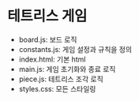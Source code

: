 # 테트리스 게임
- board.js: 보드 로직
- constants.js: 게임 설정과 규칙을 정의
- index.html: 기본 html
- main.js: 게임 초기화와 종료 로직
- piece.js: 테트리스 조각 로직
- styles.css: 모든 스타일링
